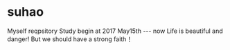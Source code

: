 # suhao
Myself reqpsitory
Study begin at 2017 May15th --- now
Life is beautiful and danger! 
But we should have a strong faith！

